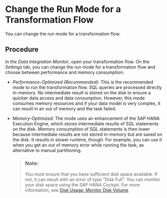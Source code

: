 <!-- loiof7da0290f5084e3db17c65b3d7c3140a -->

# Change the Run Mode for a Transformation Flow

You can change the run mode for a transformation flow.



## Procedure

In the *Data Integration Monitor*, open your transformation flow. On the *Settings* tab, you can change the run mode for a transformation flow and choose between performance and memory consumption:

-   *Performance-Optimized \(Recommended\)*: This is the recommended mode to run the transformation flow. SQL queries are processed directly in-memory. No intermediate result is stored on the disk to ensure a quicker data access and data consumption. However, this mode consumes memory resources and if your data model is very complex, it can result in an out of memory and the task failed.
-   *Memory-Optimized*: The mode uses an enhancement of the SAP HANA Execution Engine, which stores intermediate results of SQL statements on the disk. Memory consumption of SQL statements is then lower because intermediate results are not stored in-memory but are saved on the disk. It results in slower runtime, though. For example, you can use it when you get an out of memory error while running the task, as alternative to manual partitioning. 

    > ### Note:  
    > You must ensure that you have sufficient disk space available. If not, it can result with an error of type "Disk Full". You can monitor your disk space using the SAP HANA Cockpit. For more information, see [Disk Usage: Monitor Disk Volume](https://help.sap.com/docs/SAP_HANA_COCKPIT/afa922439b204e9caf22c78b6b69e4f2/5c947a6a2f0f4c3b95a9628d4441bd18.html?locale=en-US&version=2.16.0.0) 


